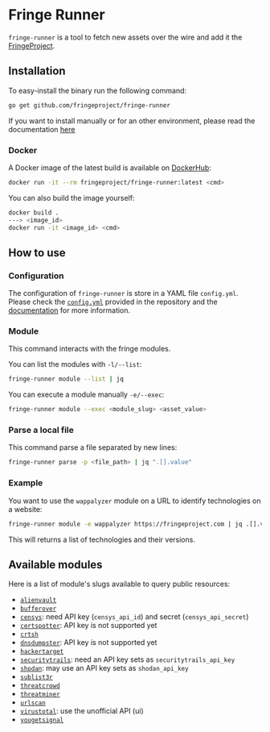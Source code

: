 # Fringe Runner

`fringe-runner` is a tool to fetch new assets over the wire and add it the
[FringeProject](https://fringeproject.com).


## Installation

To easy-install the binary run the following command:

```bash
go get github.com/fringeproject/fringe-runner
```

If you want to install manually or for an other environment, please read the
documentation [here](https://docs.fringeproject.com/runner/)

### Docker
A Docker image of the latest build is available on [DockerHub](https://hub.docker.com/r/fringeproject/fringe-runner):

```bash
docker run -it --rm fringeproject/fringe-runner:latest <cmd>
```

You can also build the image yourself:

```bash
docker build .
---> <image_id>
docker run -it <image_id> <cmd>
```


## How to use

### Configuration

The configuration of `fringe-runner` is store in a YAML file `config.yml`.
Please check the [`config.yml`](./config.yml) provided in the repository and the
[documentation](https://docs.fringeproject.com/runner/#configuration) for more
information.


### Module

This command interacts with the fringe modules.

You can list the modules with `-l/--list`:

```bash
fringe-runner module --list | jq
```

You can execute a module manually `-e/--exec`:

```bash
fringe-runner module --exec <module_slug> <asset_value>
```

### Parse a local file

This command parse a file separated by new lines:

```bash
fringe-runner parse -p <file_path> | jq ".[].value"
```


### Example

You want to use the `wappalyzer` module on a URL to identify technologies on a
website:

```bash
fringe-runner module -e wappalyzer https://fringeproject.com | jq .[].value
```

This will returns a list of technologies and their versions.


## Available modules

Here is a list of module's slugs available to query public resources:

- [`alienvault`](https://alienvault.com)
- [`bufferover`](https://dns.bufferover.run/)
- [`censys`](https://censys.io/api): need API key (`censys_api_id`) and secret (`censys_api_secret`)
- [`certspotter`](https://sslmate.com/certspotter/): API key is not supported yet
- [`crtsh`](crt.sh/)
- [`dnsdumpster`](https://dnsdumpster.com/): API key is not supported yet
- [`hackertarget`](https://hackertarget.com/)
- [`securitytrails`](https://securitytrails.com/): need an API key sets as `securitytrails_api_key`
- [`shodan`](https://www.shodan.io/): may use an API key sets as `shodan_api_key`
- [`sublist3r`](https://github.com/aboul3la/Sublist3r)
- [`threatcrowd`](https://www.threatcrowd.org/)
- [`threatminer`](https://www.threatminer.org/)
- [`urlscan`](https://urlscan.io/)
- [`virustotal`](https://www.virustotal.com/): use the unofficial API (ui)
- [`yougetsignal`](https://www.yougetsignal.com/)

